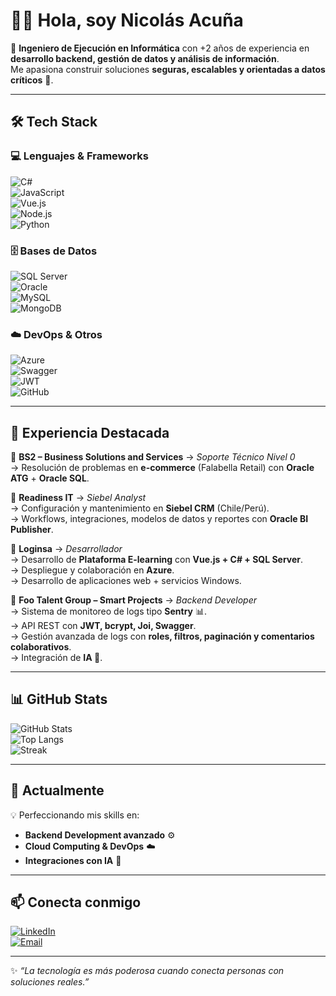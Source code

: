 # 👨‍💻 Hola, soy Nicolás Acuña  

🚀 **Ingeniero de Ejecución en Informática** con +2 años de experiencia en **desarrollo backend, gestión de datos y análisis de información**.  
Me apasiona construir soluciones **seguras, escalables y orientadas a datos críticos** 💾.  

---

## 🛠️ Tech Stack

### 💻 Lenguajes & Frameworks  
![C#](https://img.shields.io/badge/C%23-239120?style=for-the-badge&logo=c-sharp&logoColor=white)  
![JavaScript](https://img.shields.io/badge/JavaScript-F7E017?style=for-the-badge&logo=javascript&logoColor=black)  
![Vue.js](https://img.shields.io/badge/Vue.js-42B883?style=for-the-badge&logo=vue.js&logoColor=white)  
![Node.js](https://img.shields.io/badge/Node.js-43853D?style=for-the-badge&logo=node.js&logoColor=white)  
![Python](https://img.shields.io/badge/Python-3776AB?style=for-the-badge&logo=python&logoColor=white)  

### 🗄️ Bases de Datos  
![SQL Server](https://img.shields.io/badge/SQL%20Server-CC2927?style=for-the-badge&logo=microsoftsqlserver&logoColor=white)  
![Oracle](https://img.shields.io/badge/Oracle-F80000?style=for-the-badge&logo=oracle&logoColor=white)  
![MySQL](https://img.shields.io/badge/MySQL-00758F?style=for-the-badge&logo=mysql&logoColor=white)  
![MongoDB](https://img.shields.io/badge/MongoDB-47A248?style=for-the-badge&logo=mongodb&logoColor=white)  

### ☁️ DevOps & Otros  
![Azure](https://img.shields.io/badge/Azure-0089D6?style=for-the-badge&logo=microsoft-azure&logoColor=white)  
![Swagger](https://img.shields.io/badge/Swagger-85EA2D?style=for-the-badge&logo=swagger&logoColor=black)  
![JWT](https://img.shields.io/badge/JWT-000000?style=for-the-badge&logo=jsonwebtokens&logoColor=white)  
![GitHub](https://img.shields.io/badge/GitHub-181717?style=for-the-badge&logo=github&logoColor=white)  

---

## 💼 Experiencia Destacada

🔹 **BS2 – Business Solutions and Services** → *Soporte Técnico Nivel 0*  
→ Resolución de problemas en **e-commerce** (Falabella Retail) con **Oracle ATG** + **Oracle SQL**.  

🔹 **Readiness IT** → *Siebel Analyst*  
→ Configuración y mantenimiento en **Siebel CRM** (Chile/Perú).  
→ Workflows, integraciones, modelos de datos y reportes con **Oracle BI Publisher**.  

🔹 **Loginsa** → *Desarrollador*  
→ Desarrollo de **Plataforma E-learning** con **Vue.js + C# + SQL Server**.  
→ Despliegue y colaboración en **Azure**.  
→ Desarrollo de aplicaciones web + servicios Windows.  

🔹 **Foo Talent Group – Smart Projects** → *Backend Developer*  
→ Sistema de monitoreo de logs tipo **Sentry** 📊.  
→ API REST con **JWT, bcrypt, Joi, Swagger**.  
→ Gestión avanzada de logs con **roles, filtros, paginación y comentarios colaborativos**.  
→ Integración de **IA 🤖**.  

---

## 📊 GitHub Stats

![GitHub Stats](https://github-readme-stats.vercel.app/api?username=TU_USUARIO&show_icons=true&theme=radical)  
![Top Langs](https://github-readme-stats.vercel.app/api/top-langs/?username=TU_USUARIO&layout=compact&theme=radical)  
![Streak](https://github-readme-streak-stats.herokuapp.com/?user=TU_USUARIO&theme=radical)  

---

## 🌱 Actualmente

💡 Perfeccionando mis skills en:  
- **Backend Development avanzado** ⚙️  
- **Cloud Computing & DevOps** ☁️  
- **Integraciones con IA** 🤖  

---

## 📫 Conecta conmigo

[![LinkedIn](https://img.shields.io/badge/LinkedIn-0A66C2?style=for-the-badge&logo=linkedin&logoColor=white)](https://www.linkedin.com/in/nicolás-acuña-mora/)  
[![Email](https://img.shields.io/badge/Email-D14836?style=for-the-badge&logo=gmail&logoColor=white)](mailto:nicolassimonacuna@gmail.com)  

---

✨ _“La tecnología es más poderosa cuando conecta personas con soluciones reales.”_  
